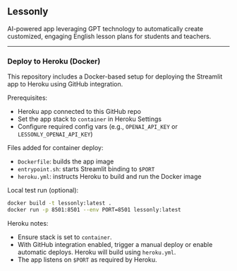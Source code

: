 ## Lessonly

AI-powered app leveraging GPT technology to automatically create customized, engaging English lesson plans for students and teachers.

---

### Deploy to Heroku (Docker)

This repository includes a Docker-based setup for deploying the Streamlit app to Heroku using GitHub integration.

Prerequisites:
- Heroku app connected to this GitHub repo
- Set the app stack to `container` in Heroku Settings
- Configure required config vars (e.g., `OPENAI_API_KEY` or `LESSONLY_OPENAI_API_KEY`)

Files added for container deploy:
- `Dockerfile`: builds the app image
- `entrypoint.sh`: starts Streamlit binding to `$PORT`
- `heroku.yml`: instructs Heroku to build and run the Docker image

Local test run (optional):

```bash
docker build -t lessonly:latest .
docker run -p 8501:8501 --env PORT=8501 lessonly:latest
```

Heroku notes:
- Ensure stack is set to `container`.
- With GitHub integration enabled, trigger a manual deploy or enable automatic deploys. Heroku will build using `heroku.yml`.
- The app listens on `$PORT` as required by Heroku.
